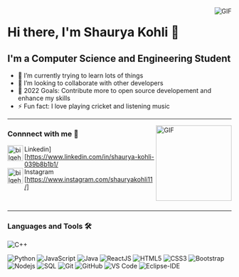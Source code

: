 <img align="right" alt="GIF" src="https://giphy.com/gifs/coding-programming-hackny-UcK7JalnjCz0k/fullscreen" />

# Hi there, I'm Shaurya Kohli 👋 
## I'm a Computer Science and Engineering Student 

- 🌱 I’m currently trying to learn lots of things
- 👯 I’m looking to collaborate with other developers
- 🥅 2022 Goals: Contribute more to open source developement and enhance my skills
- ⚡ Fun fact: I love playing cricket and listening music
---

<img align="right" alt="GIF" height="170px" src="https://giphy.com/gifs/coding-programming-hackny-UcK7JalnjCz0k" />

### Connnect with me 📝
Linkedin<img align="left" alt="bilgehangecici | LinkedIn" width="35px" src="https://i.pinimg.com/originals/de/b4/6f/deb46f02a59e3b3a2aa58fac16290d63.gif" />][https://www.linkedin.com/in/shaurya-kohli-039b8b1b1/<br>
Instagram<img align="left" alt="bilgehangecici | Instagram" width="35px" src="https://thumbs.gfycat.com/OrnateOrneryFoal-max-1mb.gif" />[https://www.instagram.com/shauryakohli11/]

<br/>

---

### Languages and Tools 🛠 


![C++](http://img.shields.io/badge/-C++-A8B9CC?style=flat-square&logo=c&logoColor=ffffff)

![Python](http://img.shields.io/badge/-Python-3776AB?style=flat-square&logo=python&logoColor=ffffff)
![JavaScript](https://img.shields.io/badge/-JavaScript-%23F7DF1C?style=flat-square&logo=javascript&logoColor=000000&labelColor=%23F7DF1C&color=%23FFCE5A)
![Java](http://img.shields.io/badge/-Java-5B4638?style=flat-square&logo=java&logoColor=ffffff)
![ReactJS](https://img.shields.io/badge/-React-61DAFB?style=flat-square&logo=react&logoColor=ffffff)
![HTML5](https://img.shields.io/badge/-HTML5-%23E44D27?style=flat-square&logo=html5&logoColor=ffffff)
![CSS3](https://img.shields.io/badge/-CSS3-%231572B6?style=flat-square&logo=css3)
![Bootstrap](https://img.shields.io/badge/-Bootstrap-563D7C?style=flat-square&logo=Bootstrap)
![Nodejs](https://img.shields.io/badge/-Nodejs-339933?style=flat-square&logo=Node.js&logoColor=ffffff)
![SQL](https://img.shields.io/badge/-Sql%20Server-CC2927?style=flat-square&logo=microsoft-sql-server&logoColor=ffffff)
![Git](https://img.shields.io/badge/-Git-%23F05032?style=flat-square&logo=git&logoColor=%23ffffff)
![GitHub](https://img.shields.io/badge/-GitHub-181717?style=flat-square&logo=github)
![VS Code](http://img.shields.io/badge/-VS%20Code-007ACC?style=flat-square&logo=visual-studio-code&logoColor=ffffff)
![Eclipse-IDE](http://img.shields.io/badge/-Eclipse-2C2255?style=flat-square&logo=eclipse&logoColor=ffffff)
<br/>
<br/>



  
